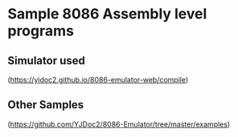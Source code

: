 # Sample 8086 Assembly level programs
## Simulator used
(https://yjdoc2.github.io/8086-emulator-web/compile)
## Other Samples
(https://github.com/YJDoc2/8086-Emulator/tree/master/examples)